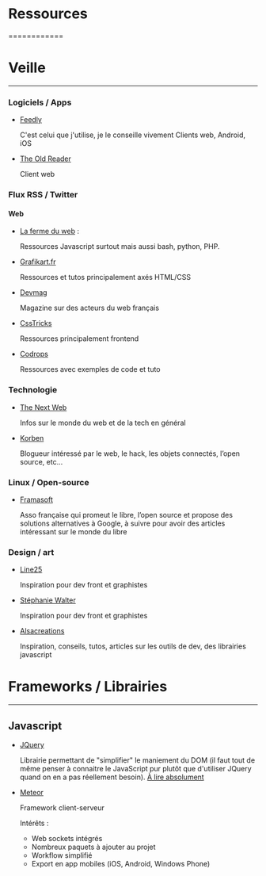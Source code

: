 # Ressources
============

# Veille 
--------

### Logiciels / Apps

+ [Feedly](https://feedly.com/)

   C'est celui que j'utilise, je le conseille vivement
   Clients web, Android, iOS

+ [The Old Reader](https://theoldreader.com/)

   Client web

### Flux RSS / Twitter

#### Web

+ [La ferme du web](http://www.lafermeduweb.net/veille/) :

   Ressources Javascript surtout mais aussi bash, python, PHP.

+ [Grafikart.fr](http://www.grafikart.fr/)

   Ressources et tutos principalement axés HTML/CSS

+ [Devmag](http://devmag.fr/)

   Magazine sur des acteurs du web français

+ [CssTricks](https://css-tricks.com/) 

   Ressources principalement frontend

+ [Codrops](http://tympanus.net/codrops/)

   Ressources avec exemples de code et tuto

### Technologie

+ [The Next Web](thenextweb.com/)

   Infos sur le monde du web et de la tech en général

+ [Korben](http://korben.info/)

   Blogueur intéressé par le web, le hack, les objets connectés, l’open source, etc…

### Linux / Open-source

+ [Framasoft](http://framasoft.net/)

   Asso française qui promeut le libre, l’open source et propose des solutions alternatives à Google, à suivre pour avoir des articles intéressant sur le monde du libre

### Design / art

+ [Line25](http://line25.com/)

   Inspiration pour dev front et graphistes

+ [Stéphanie Walter](http://blog.stephaniewalter.fr/)

   Inspiration pour dev front et graphistes

+ [Alsacreations](http://www.alsacreations.com/) 

   Inspiration, conseils, tutos, articles sur les outils de dev, des librairies javascript


# Frameworks / Librairies
-------------------------

## Javascript

+ [JQuery]()

   Librairie permettant de "simplifier" le maniement du DOM (il faut tout de même penser à connaitre le JavaScript pur plutôt que d'utiliser JQuery quand on en a pas réellement besoin).
   [À lire absolument](http://putaindecode.io/fr/articles/js/de-jquery-a-vanillajs/)


+ [Meteor]()

   Framework client-serveur
   
   Intérêts :

   - Web sockets intégrés
   - Nombreux paquets à ajouter au projet
   - Workflow simplifié
   - Export en app mobiles (iOS, Android, Windows Phone)



